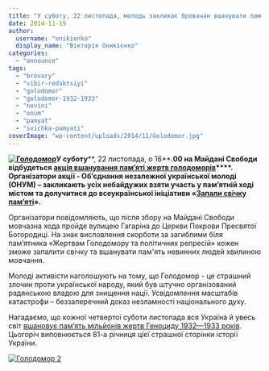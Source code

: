 ```yaml
---
title: "У суботу, 22 листопада, молодь закликає бровачан вшанувати пам'ять жертв Голодомору"
date: 2014-11-19
author: 
  username: "onikienko"
  display_name: "Вікторія Оникієнко"
categories: 
  - "announce"
tags: 
  - "brovary"
  - "vibir-redaktsiyi"
  - "golodomor"
  - "golodomor-1932-1933"
  - "novini"
  - "onum"
  - "pamyat"
  - "svichka-pamyati"
coverImage: "wp-content/uploads/2014/11/Golodomor.jpg"
---
```


**[![Голодомор](https://mpz.brovary.org/wp-content/uploads/2014/11/Golodomor.jpg)](https://mpz.brovary.org/wp-content/uploads/2014/11/Golodomor.jpg)У суботу****, 22 листопада, о 16**.**00 на Майдані Свободи відбудеться [акція вшанування пам’**яті жертв голодоморів**](https://vk.com/event79767231)****. Організатори акції - Об’єднання незалежної української молоді (ОНУМ) – закликають усіх небайдужих взяти участь у пам’ятній ході містом та долучитися до всеукраїнської ініціативи «[Запали свічку пам’яті](https://www.pravda.com.ua/news/2014/11/17/7044503/)».**

Організатори повідомляють, що після збору на Майдані Свободи мовчазна хода пройде вулицею Гагаріна до Церкви Покрови Пресвятої Богородиці. На знак висловлення скорботи за загиблими біля пам’ятника «Жертвам Голодомору та політичних репресій» кожен зможе запалити свічку та вшанувати пам'ять невинних людей хвилиною мовчання.

Молоді активісти наголошують на тому, що Голодомор - це страшний злочин проти української народу, який був штучно організований радянською владою для знищення нації. Усвідомлення масштабів катастрофи – беззаперечний доказ незламності національного духу.

Нагадаємо, що кожної четвертої суботи листопада вся Україна й увесь світ [вшановує пам’ять мільйонів жертв Геноциду 1932—1933 років](https://uk.wikipedia.org/wiki/%D0%94%D0%B5%D0%BD%D1%8C_%D0%BF%D0%B0%D0%BC'%D1%8F%D1%82%D1%96_%D0%B6%D0%B5%D1%80%D1%82%D0%B2_%D0%B3%D0%BE%D0%BB%D0%BE%D0%B4%D0%BE%D0%BC%D0%BE%D1%80%D1%96%D0%B2). Цьогоріч виповнюється 81-а річниця цієї страшної сторінки історії України.

[![Голодомор 2](https://mpz.brovary.org/wp-content/uploads/2014/11/Golodomor-2.jpg)](https://mpz.brovary.org/wp-content/uploads/2014/11/Golodomor-2.jpg)
